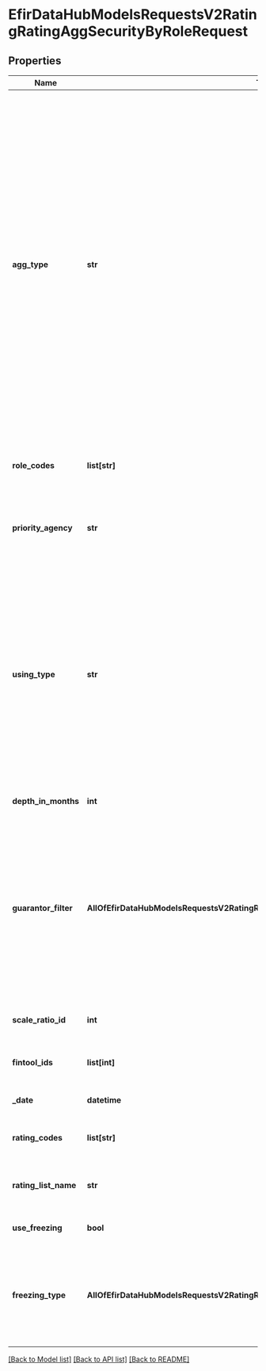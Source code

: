 # EfirDataHubModelsRequestsV2RatingRatingAggSecurityByRoleRequest

## Properties
Name | Type | Description | Notes
------------ | ------------- | ------------- | -------------
**agg_type** | **str** | Метод агрегации рейтингов нескольких рейтинговых агентств:  - MAX - максимальный из всех агентств.  - MIN - минимальный рейтинг из всех агентств.  - MAX2 - Лучший рейтинг, если агентство единственное, а если больше одного, то лучший рейтинг второго агентства (для всех групп). Отменяет использование PriorityAgency.  - MAX2B - MAX2 применяется только для агрегации рейтингов \&quot;большой тройки\&quot;. Отменяет использование PriorityAgency.  - MAX2R - MAX2 применяется только для агрегации в группе RU. Отменяет использование PriorityAgency.  - MAX2BG - Для государств, правительств (или их частей, например, Минфин), центральных банков или организаций, имеющих право заимствовать от имени государства,  расчет по группе BIG3 производится как MAX2, для остальных применяется MAX. Отменяет использование PriorityAgency. | [optional] [default to 'MAX']
**role_codes** | **list[str]** | Коды групп ролей:  - issuer - эмитент,  - surety - гарант/поручитель,  - offeror - оферент,  - borrower - реальный заемщик. | [optional] 
**priority_agency** | **str** | Приоритетное рейтинговое агентство:  - AKRA - АКРА  - RAEX - Эксперт РА  - NCR - НКР  - NRA - НРА  - MDS - Moody’s  - SP - Standard and Poor’s  - FCH - Fitch  - AMB - AM Best | [optional] 
**using_type** | **str** | Приоритет юрисдикции рейтинговых агентств:  - Best - лучший рейтинг среди всех рейтинговых агентств (по умолчанию).  - Jurisdiction - для российских инструментов используются рейтинги только российских агентств, для иностранных - только BIG3.  - Rus - для российских инструментов используются только рейтинги российских агентств, для иностранных инструментов используются рейтинги российских агентств, а если их нет, то рейтинги \&quot;большой тройки\&quot;.  - Big3 - используются только рейтинги \&quot;большой тройки\&quot;. | [optional] [default to 'Best']
**depth_in_months** | **int** | Глубина поиска в месяцах. Если не указан, не используется. | [optional] 
**guarantor_filter** | **AllOfEfirDataHubModelsRequestsV2RatingRatingAggSecurityByRoleRequestGuarantorFilter** | Условие отбора гарантов/поручителей:  - 0 - все гаранты/поручители,  - 1 - для СК и НПФ, если гарант/поручитель - государство, покрытие не меньше номинала, иначе полное покрытие,  - 2 - для банковских НПА, полное покрытие номинала и купонов,  - 3 - покрытие номинала независимо от типа организации гаранта/поручителя,  - 4 - любое покрытие.  0 &#x3D; None  1 &#x3D; Solvency  2 &#x3D; FullCoverage  3 &#x3D; FaceValueGuarantee  4 &#x3D; AnyGuarantee | [optional] 
**scale_ratio_id** | **int** | Идентификатор соотношения шкал. Допустимые значения см. Rating/AggregationScaleRatios. | [optional] [default to 2]
**fintool_ids** | **list[int]** | Идентификаторы инструментов в базе Интерфакс;  Максимальное количество элементов: 100 | 
**_date** | **datetime** | Дата, на которую получаются рейтинги; по умолчанию текущая | [optional] 
**rating_codes** | **list[str]** | Коды рейтингов, участвующих в агрегации. Игнорируется, если указан RatingListName. | [optional] 
**rating_list_name** | **str** | Имя списка рейтингов, см. Rating/AggregationLists. Если не указан,  используется список Стандартный (см. /Rating/AggregationLists). | [optional] 
**use_freezing** | **bool** | Использовать заморозку рейтингов BIG3 | [optional] [default to False]
**freezing_type** | **AllOfEfirDataHubModelsRequestsV2RatingRatingAggSecurityByRoleRequestFreezingType** | Способ заморозки рейтингов при useFreezing&#x3D;true:  - RussianObjects - заморозка рейтингов BIG3 для российских объектов рейтинга (по умолчанию),  - AllObjects - заморозка рейтингов BIG3 для всех объектов рейтинга.  RussianObjects  AllObjects | [optional] 

[[Back to Model list]](../README.md#documentation-for-models) [[Back to API list]](../README.md#documentation-for-api-endpoints) [[Back to README]](../README.md)

